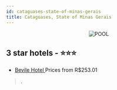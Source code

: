 ```yaml
---
id: cataguases-state-of-minas-gerais
title: Cataguases, State of Minas Gerais
---
```


<center><img src="https://static.hotelurbano.com/reservas/prod0/5/5357/57b34fda9c883_bevile-hotel.jpg" alt="POOL" /></center>


##  3 star hotels - ⭐️⭐️⭐️

-    [Bevile Hotel ](https://www.hurb.com/br/hotels/cataguases/bevile-hotel-5357?cmp=18055) Prices from R$253.01
   > .
